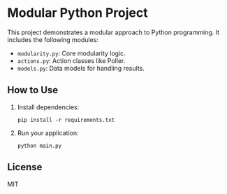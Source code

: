 # Modular Python Project

This project demonstrates a modular approach to Python programming. It includes the following modules:
- `modularity.py`: Core modularity logic.
- `actions.py`: Action classes like Poller.
- `models.py`: Data models for handling results.

## How to Use

1. Install dependencies:
   ```
   pip install -r requirements.txt
   ```

2. Run your application:
   ```
   python main.py
   ```

## License
MIT
